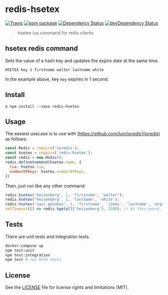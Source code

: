 # redis-hsetex

[![Travis][build-badge]][build]
[![npm package][npm-badge]][npm]
[![Dependency Status][dependency-status-badge]][dependency-status]
[![devDependency Status][dev-dependency-status-badge]][dev-dependency-status]

> hsetex lua command for redis clients

## hsetex redis command

Sets the value of a hash key and updates the expire date at the same time.

```
HSETEX key 1 firstname walter lastname white
```

In the example above, key `key` expires in 1 second.

## Install

```
$ npm install --save redis-hsetex
```

## Usage

The easiest usecase is to use with [https://github.com/luin/ioredis](ioredis) as follows:

```js
const Redis = require('ioredis');
const hsetex = require('redis-hsetex');
const redis = new Redis();
redis.defineCommand(hsetex.name, {
  lua: hsetex.lua,
  numberOfKeys: hsetex.numberOfKeys,
})
```

Then, just run like any other command:

```js
redis.hsetex('heisenberg', 1, 'firstname', 'walter');
redis.hsetex('heisenberg', 1, 'lastname', 'white');
redis.hsetex('saul_goodman', 1, 'firstname', 'jimmy', 'lastname', 'mcgill');
setTimeout(() => redis.hgetall('heisenberg'), 1100); // At this point, null is returned
```

## Tests

There are unit tests and integration tests.

```bash
docker-compose up
npm test:unit
npm test:integration
npm test # run both tests
```

## License

See the [LICENSE](LICENSE.md) file for license rights and limitations (MIT).

[build-badge]: https://img.shields.io/github/workflow/status/dotcore64/redis-hsetex/test/master?style=flat-square
[build]: https://github.com/dotcore64/redis-hsetex/actions

[npm-badge]: https://img.shields.io/npm/v/redis-hsetex.svg?style=flat-square
[npm]: https://www.npmjs.org/package/redis-hsetex

[dependency-status-badge]: https://david-dm.org/dotcore64/redis-hsetex.svg?style=flat-square
[dependency-status]: https://david-dm.org/dotcore64/redis-hsetex

[dev-dependency-status-badge]: https://david-dm.org/dotcore64/redis-hsetex/dev-status.svg?style=flat-square
[dev-dependency-status]: https://david-dm.org/dotcore64/redis-hsetex#info=devDependencies
